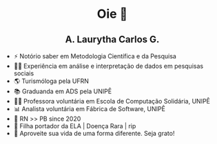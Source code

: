 <h1 align="center">Oie 👋</h1>

<h2 align="center">A. Laurytha Carlos G.</h2>

- ⚡ Notório saber em Metodologia Científica e da Pesquisa
- 👩‍💼 Experiência em análise e interpretação de dados em pesquisas sociais
- 🌎 Turismóloga pela UFRN
- 📚 Graduanda em ADS pela UNIPÊ
- 👩‍🏫 Professora voluntária em Escola de Computação Solidária, UNIPÊ
- 📊 Analista voluntária em Fábrica de Software, UNIPÊ
- 🌵 RN >> PB since 2020
- 🖤 Filha portador da ELA | Doença Rara | rip
- 💬 Aproveite sua vida de uma forma diferente. Seja grato!
